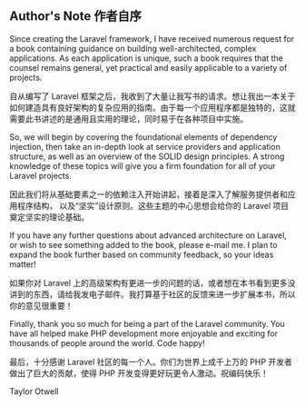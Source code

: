 
## Author's Note 作者自序

Since creating the Laravel framework, I have received numerous request for a book containing guidance on building well-architected, complex applications. As each application is unique, such a book requires that the counsel remains general, yet practical and easily applicable to a variety of projects.

自从编写了 Laravel 框架之后，我收到了大量让我写书的请求。想让我出一本关于如何建造具有良好架构的复杂应用的指南。由于每一个应用程序都是独特的，这就需要此书讲述的是通用且实用的理论，同时易于在各种项目中实施。

So, we will begin by covering the foundational elements of dependency injection, then take an in-depth look at service providers and application structure, as well as an overview of the SOLID design principles. A strong knowledge of these topics will give you a firm foundation for all of your Laravel projects.

因此我们将从基础要素之一的依赖注入开始讲起，接着是深入了解服务提供者和应用程序结构， 以及“坚实”设计原则。这些主题的中心思想会给你的 Laravel 项目奠定坚实的理论基础。

If you have any further questions about advanced architecture on Laravel, or wish to see something added to the book, please e-mail me. I plan to expand the book further based on community feedback, so your ideas matter!

如果你对 Laravel 上的高级架构有更进一步的问题的话，或者想在本书看到更多没讲到的东西，请给我发电子邮件。我打算基于社区的反馈来进一步扩展本书，所以你的意见很重要！

Finally, thank you so much for being a part of the Laravel community. You have all helped make PHP development more enjoyable and exciting for thousands of people around the world. Code happy!

最后，十分感谢 Laravel 社区的每一个人。你们为世界上成千上万的 PHP 开发者做出了巨大的贡献，使得 PHP 开发变得更好玩更令人激动。祝编码快乐！

Taylor Otwell
